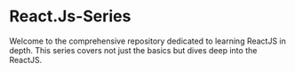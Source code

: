 # React.Js-Series

Welcome to the comprehensive repository dedicated to learning ReactJS in depth. This series covers not just the basics but dives deep into the ReactJS.
